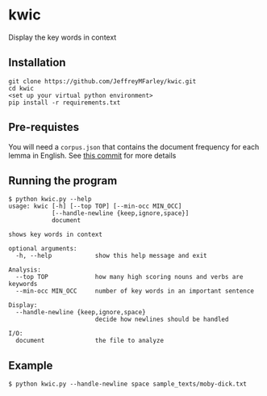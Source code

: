 # kwic
Display the key words in context

## Installation

```
git clone https://github.com/JeffreyMFarley/kwic.git
cd kwic
<set up your virtual python environment>
pip install -r requirements.txt
```

## Pre-requistes

You will need a `corpus.json` that contains the document frequency for each lemma in English.
See [this commit](https://github.com/JeffreyMFarley/kwic/commit/78264556ad39623aaaf36b7127f65ef24ecc4bc6) for more details

## Running the program

```
$ python kwic.py --help                                                 
usage: kwic [-h] [--top TOP] [--min-occ MIN_OCC]
            [--handle-newline {keep,ignore,space}]
            document

shows key words in context

optional arguments:
  -h, --help            show this help message and exit

Analysis:
  --top TOP             how many high scoring nouns and verbs are keywords
  --min-occ MIN_OCC     number of key words in an important sentence

Display:
  --handle-newline {keep,ignore,space}
                        decide how newlines should be handled

I/O:
  document              the file to analyze
```

## Example

```
$ python kwic.py --handle-newline space sample_texts/moby-dick.txt                     
```
